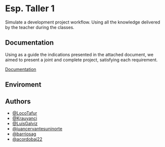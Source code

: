 # Esp. Taller 1

Simulate a development project workflow. Using all the knowledge delivered by the teacher during the classes.


## Documentation

Using as a guide the indications presented in the attached document, we aimed to present a joint and complete project, satisfying each requirement. 

[Documentation](https://cursos.uninorte.edu.co/content/enforced/92067-202410_5469/01%20-%20Taller%20Git.pdf)


## Enviroment


## Authors

- [@LocoTafur](https://github.com/LocoTafur)
- [@Krauyanci](https://github.com/Krauyanci)
- [@LuisGalviz](https://github.com/LuisGalviz)
- [@juancervantesuninorte](https://github.com/juancervantesuninorte)
- [@barriosag](https://github.com/barriosag)
- [@acordobaj22](https://github.com/acordobaj22)